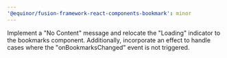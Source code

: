 ```yaml
---
'@equinor/fusion-framework-react-components-bookmark': minor
---
```


Implement a "No Content" message and relocate the "Loading" indicator to the bookmarks component. Additionally, incorporate an effect to handle cases where the "onBookmarksChanged" event is not triggered.
